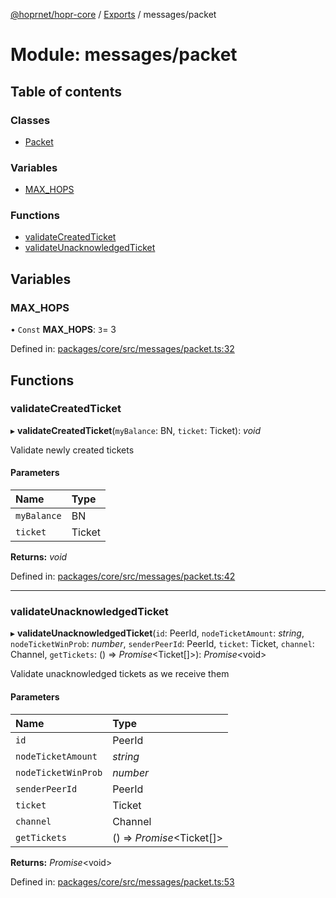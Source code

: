 [@hoprnet/hopr-core](../README.md) / [Exports](../modules.md) / messages/packet

# Module: messages/packet

## Table of contents

### Classes

- [Packet](../classes/messages_packet.packet.md)

### Variables

- [MAX_HOPS](messages_packet.md#max_hops)

### Functions

- [validateCreatedTicket](messages_packet.md#validatecreatedticket)
- [validateUnacknowledgedTicket](messages_packet.md#validateunacknowledgedticket)

## Variables

### MAX_HOPS

• `Const` **MAX_HOPS**: `3`= 3

Defined in: [packages/core/src/messages/packet.ts:32](https://github.com/hoprnet/hoprnet/blob/448a47a/packages/core/src/messages/packet.ts#L32)

## Functions

### validateCreatedTicket

▸ **validateCreatedTicket**(`myBalance`: BN, `ticket`: Ticket): _void_

Validate newly created tickets

#### Parameters

| Name        | Type   |
| :---------- | :----- |
| `myBalance` | BN     |
| `ticket`    | Ticket |

**Returns:** _void_

Defined in: [packages/core/src/messages/packet.ts:42](https://github.com/hoprnet/hoprnet/blob/448a47a/packages/core/src/messages/packet.ts#L42)

---

### validateUnacknowledgedTicket

▸ **validateUnacknowledgedTicket**(`id`: PeerId, `nodeTicketAmount`: _string_, `nodeTicketWinProb`: _number_, `senderPeerId`: PeerId, `ticket`: Ticket, `channel`: Channel, `getTickets`: () => _Promise_<Ticket[]\>): _Promise_<void\>

Validate unacknowledged tickets as we receive them

#### Parameters

| Name                | Type                       |
| :------------------ | :------------------------- |
| `id`                | PeerId                     |
| `nodeTicketAmount`  | _string_                   |
| `nodeTicketWinProb` | _number_                   |
| `senderPeerId`      | PeerId                     |
| `ticket`            | Ticket                     |
| `channel`           | Channel                    |
| `getTickets`        | () => _Promise_<Ticket[]\> |

**Returns:** _Promise_<void\>

Defined in: [packages/core/src/messages/packet.ts:53](https://github.com/hoprnet/hoprnet/blob/448a47a/packages/core/src/messages/packet.ts#L53)
